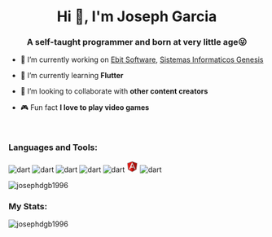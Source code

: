 <h1 align="center">Hi 👋, I'm Joseph Garcia</h1>
<h3 align="center">A self-taught programmer and born at very little age😜</h3>

- 🔭 I’m currently working on [Ebit Software](http://ebit-software.com), [Sistemas Informaticos Genesis](https://sistemasgenesis.com.ec/)

- 🌱 I’m currently learning **Flutter**

- 👯 I’m looking to collaborate with **other content creators**

- 🎮 Fun fact **I love to play video games**

<br>

<div>
  
  ### Languages and Tools:
  <p align="left">
    <img src="https://github.com/josephdgb1996/devicon/blob/master/icons/javascript/javascript-original.svg" alt="dart" width="22" height="22"/>
    <img src="https://github.com/josephdgb1996/devicon/blob/master/icons/typescript/typescript-original.svg" alt="dart" width="22" height="22"/>
    <img src="https://www.vectorlogo.zone/logos/dartlang/dartlang-icon.svg" alt="dart" width="22" height="22"/>
    <img src="https://github.com/josephdgb1996/devicon/blob/master/icons/ionic/ionic-original.svg" alt="dart" width="22" height="22"/>
    <img src="https://github.com/josephdgb1996/devicon/blob/master/icons/nodejs/nodejs-original.svg" alt="dart" width="22" height="22"/>
    <img src="https://github.com/devicons/devicon/blob/master/icons/angularjs/angularjs-original.svg" alt="dart" width="22" height="22"/>
    <img src="https://github.com/josephdgb1996/devicon/blob/master/icons/bootstrap/bootstrap-plain.svg" alt="dart" width="22" height="22"/>
  </p>
  <img src="https://github-readme-stats.vercel.app/api/top-langs/?username=josephdgb1996&layout=compact&hide=html" alt="josephdgb1996" />
   
  <br>
  
  ### My Stats:
  <img src="https://github-readme-stats.vercel.app/api?username=josephdgb1996&show_icons=true" alt="josephdgb1996" />
  
</div>




